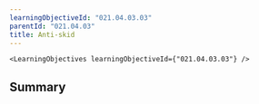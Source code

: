 ```yaml
---
learningObjectiveId: "021.04.03.03"
parentId: "021.04.03"
title: Anti-skid
---
```


```tsx eval
<LearningObjectives learningObjectiveId={"021.04.03.03"} />
```

## Summary
